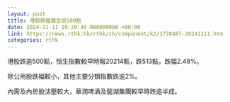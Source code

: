 ```yaml
---
layout: post
title: 港股跌幅擴至逾500點
date: 2024-11-11 10:29:49.000000000 +08:00
link: https://news.rthk.hk/rthk/ch/component/k2/1778487-20241111.htm
categories: rthk
---
```


港股跌逾500點，恒生指數較早時報20214點，跌513點，跌幅2.48%。

除公用股跌幅較小，其他主要分類指數跌逾2%。

內需及內房股沽壓較大，華潤啤酒及龍湖集團較早時跌逾半成。
